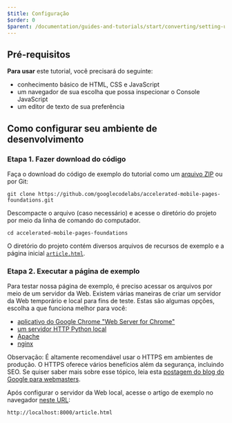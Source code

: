 ```yaml
---
$title: Configuração
$order: 0
$parent: /documentation/guides-and-tutorials/start/converting/setting-up.md
---
```


## Pré-requisitos

**Para usar** este tutorial, você precisará do seguinte:

- conhecimento básico de HTML, CSS e JavaScript
- um navegador de sua escolha que possa inspecionar o Console JavaScript
- um editor de texto de sua preferência

## Como configurar seu ambiente de desenvolvimento

### Etapa 1. Fazer download do código

Faça o download do código de exemplo do tutorial como um [arquivo ZIP](https://github.com/googlecodelabs/accelerated-mobile-pages-foundations/archive/master.zip) ou por Git:

```shell
git clone https://github.com/googlecodelabs/accelerated-mobile-pages-foundations.git
```

Descompacte o arquivo (caso necessário) e acesse o diretório do projeto por meio da linha de comando do computador.

```shell
cd accelerated-mobile-pages-foundations
```

O diretório do projeto contém diversos arquivos de recursos de exemplo e a página inicial [`article.html`](https://github.com/googlecodelabs/accelerated-mobile-pages-foundations/blob/master/article.html).

### Etapa 2. Executar a página de exemplo

Para testar nossa página de exemplo, é preciso acessar os arquivos por meio de um servidor da Web. Existem várias maneiras de criar um servidor da Web temporário e local para fins de teste. Estas são algumas opções, escolha a que funciona melhor para você:

- [aplicativo do Google Chrome "Web Server for Chrome"](https://chrome.google.com/webstore/detail/web-server-for-chrome/ofhbbkphhbklhfoeikjpcbhemlocgigb)
- [um servidor HTTP Python local](https://developer.mozilla.org/en-US/docs/Learn/Common_questions/set_up_a_local_testing_server#Running_a_simple_local_HTTP_server)
- [Apache](https://httpd.apache.org/docs/2.4/getting-started.html)
- [nginx](http://nginx.org/)

Observação: É altamente recomendável usar o HTTPS em ambientes de produção. O HTTPS oferece vários benefícios além da segurança, incluindo SEO. Se quiser saber mais sobre esse tópico, leia esta [postagem do blog do Google para webmasters](https://webmasters.googleblog.com/2014/08/https-as-ranking-signal.html).

Após configurar o servidor da Web local, acesse o artigo de exemplo no navegador [neste URL](http://localhost:8000/article.html):

```text
http://localhost:8000/article.html
```
